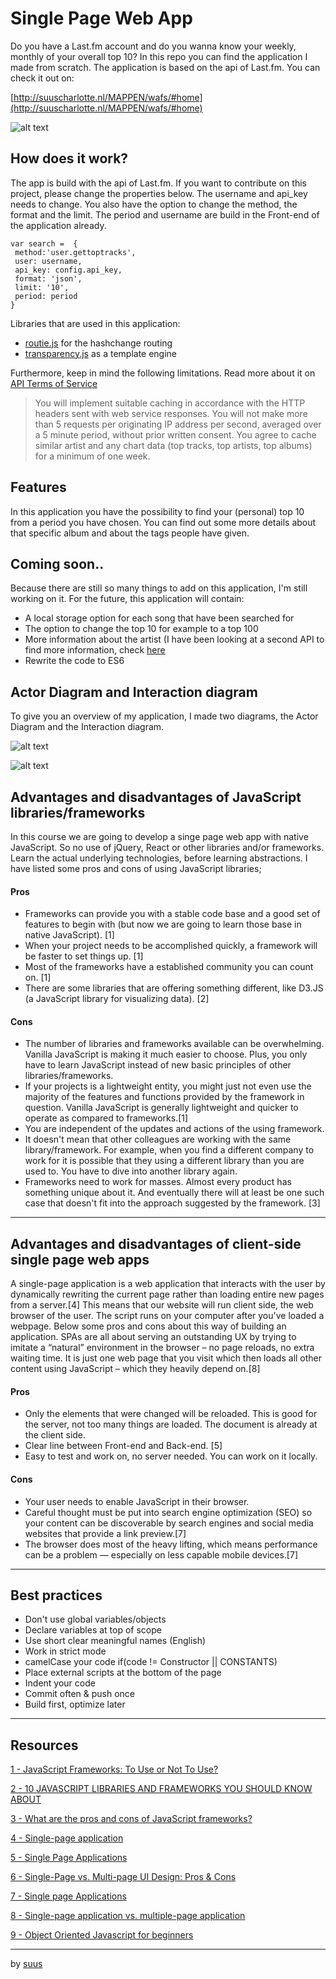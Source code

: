 # Single Page Web App
Do you have a Last.fm account and do you wanna know your weekly, monthly of your overall top 10? In this repo you can find the application I made from scratch. The application is based on the api of Last.fm. You can check it out on:

[http://suuscharlotte.nl/MAPPEN/wafs/#home](http://suuscharlotte.nl/MAPPEN/wafs/#home)

![alt text](https://github.com/s44s/wafs/blob/week2/app/static/img/screen3.png "Screen")


##

## How does it work?
The app is build with the api of Last.fm. If you want to contribute on this project, please change the properties below. The username and api_key needs to change. You also have the option to change the method, the format and the limit. The period and username are build in the Front-end of the application already.

````
var search =  {
 method:'user.gettoptracks',
 user: username,
 api_key: config.api_key,
 format: 'json',
 limit: '10',
 period: period
}
````

Libraries that are used in this application:
- [routie.js](http://projects.jga.me/routie/) for the hashchange routing
- [transparency.js](https://github.com/leonidas/transparency) as a template engine

Furthermore, keep in mind the following limitations. Read more about it on [API Terms of Service](https://www.last.fm/api/tos)

> You will implement suitable caching in accordance with the HTTP headers sent with web service responses. You will not make more than 5 requests per originating IP address per second, averaged over a 5 minute period, without prior written consent. You agree to cache similar artist and any chart data (top tracks, top artists, top albums) for a minimum of one week.

## Features
In this application you have the possibility to find your (personal) top 10 from a period you have chosen. You can find out some more details about that specific album and about the tags people have given.

## Coming soon..
Because there are still so many things to add on this application, I'm still working on it. For the future, this application will contain:
- A local storage option for each song that have been searched for
- The option to change the top 10 for example to a top 100
- More information about the artist (I have been looking at a second API to find more information, check [here](https://musicbrainz.org/doc/Development/XML_Web_Service/Version_2)
- Rewrite the code to ES6

## Actor Diagram and Interaction diagram
To give you an overview of my application, I made two diagrams, the Actor Diagram and the Interaction diagram.

![alt text](https://github.com/s44s/wafs/blob/week2/app/static/img/actordiagram_final.jpg "Actor Diagram")

![alt text](https://github.com/s44s/wafs/blob/week2/app/static/img/interactiondiagram.jpg "Interaction Diagram")


##

## Advantages and disadvantages of JavaScript libraries/frameworks
In this course we are going to develop a singe page web app with native JavaScript. So no use of jQuery, React or other libraries and/or frameworks. Learn the actual underlying technologies, before learning abstractions. I have listed some pros and cons of using JavaScript libraries;

#### Pros
* Frameworks can provide you with a stable code base and a good set of features to begin with (but now we are going to learn those base in native JavaScript). [1]
* When your project needs to be accomplished quickly, a framework will be faster to set things up. [1]
* Most of the frameworks have a established community you can count on.  [1]
* There are some libraries that are offering something different, like D3.JS (a JavaScript library for visualizing data). [2]

#### Cons
* The number of libraries and frameworks available can be overwhelming. Vanilla JavaScript is making it much easier to choose. Plus, you only have to learn JavaScript instead of new basic principles of other libraries/frameworks.
* If your projects is a lightweight entity, you might just not even use the majority of the features and functions provided by the framework in question. Vanilla JavaScript is generally lightweight and quicker to operate as compared to frameworks.[1]
* You are independent of the updates and actions of the using framework.
* It doesn't mean that other colleagues are working with the same library/framework. For example, when you find a different company to work for it is possible that they using a different library than you are used to. You have to dive into another library again.
* Frameworks need to work for masses. Almost every product has something unique about it. And eventually there will at least be one such case that doesn't fit into the approach suggested by the framework. [3]

***

## Advantages and disadvantages of client-side single page web apps
A single-page application is a web application that interacts with the user by dynamically rewriting the current page rather than loading entire new pages from a server.[4] This means that our website will run client side, the web browser of the user. The script runs on your computer after you've loaded a webpage. Below some pros and cons about this way of building an application. SPAs are all about serving an outstanding UX by trying to imitate a “natural” environment in the browser – no page reloads, no extra waiting time. It is just one web page that you visit which then loads all other content using JavaScript – which they heavily depend on.[8]

#### Pros
* Only the elements that were changed will be reloaded. This is good for the server, not too many things are loaded. The document is already at the client side.
* Clear line between Front-end and Back-end. [5]
* Easy to test and work on, no server needed. You can work on it locally.

#### Cons
* Your user needs to enable JavaScript in their browser.
* Careful thought must be put into search engine optimization (SEO) so your content can be discoverable by search engines and social media websites that provide a link preview.[7]
* The browser does most of the heavy lifting, which means performance can be a problem — especially on less capable mobile devices.[7]

***

## Best practices
* Don't use global variables/objects
* Declare variables at top of scope
* Use short clear meaningful names (English)
* Work in strict mode
* camelCase your code if(code != Constructor || CONSTANTS)
* Place external scripts at the bottom of the page
* Indent your code
* Commit often & push once
* Build first, optimize later

***

## Resources
[1 - JavaScript Frameworks: To Use or Not To Use?](https://www.noupe.com/development/javascript-frameworks-94897.html)

[2 - 10 JAVASCRIPT LIBRARIES AND FRAMEWORKS YOU SHOULD KNOW ABOUT](https://learntocodewith.me/posts/javascript-libraries-frameworks/)

[3 - What are the pros and cons of JavaScript frameworks?](https://www.quora.com/What-are-the-pros-and-cons-of-JavaScript-frameworks)

[4 - Single-page application](https://en.wikipedia.org/wiki/Single-page_application)

[5 - Single Page Applications](https://www.oberon.nl/whitepapers/single-page-applications)

[6 - Single-Page vs. Multi-page UI Design: Pros & Cons](https://www.uxpin.com/studio/blog/single-page-vs-multi-page-ui-design-pros-cons/)

[7 - Single page Applications ](https://www.codeschool.com/beginners-guide-to-web-development/single-page-applications)

[8 - Single-page application vs. multiple-page application](https://neoteric.eu/single-page-application-vs-multiple-page-application)

[9 - Object Oriented Javascript for beginners](https://developer.mozilla.org/en-US/docs/Learn/JavaScript/Objects/Object-oriented_JS)

***

by [suus](https://github.com/s44s)
